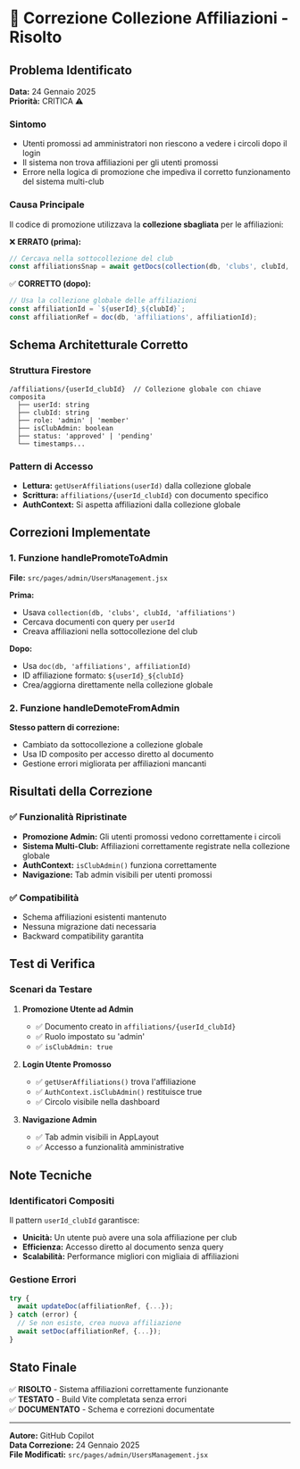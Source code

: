 # 🔧 Correzione Collezione Affiliazioni - Risolto

## Problema Identificato
**Data:** 24 Gennaio 2025  
**Priorità:** CRITICA ⚠️

### Sintomo
- Utenti promossi ad amministratori non riescono a vedere i circoli dopo il login
- Il sistema non trova affiliazioni per gli utenti promossi
- Errore nella logica di promozione che impediva il corretto funzionamento del sistema multi-club

### Causa Principale
Il codice di promozione utilizzava la **collezione sbagliata** per le affiliazioni:

❌ **ERRATO (prima):**
```javascript
// Cercava nella sottocollezione del club
const affiliationsSnap = await getDocs(collection(db, 'clubs', clubId, 'affiliations'));
```

✅ **CORRETTO (dopo):**
```javascript
// Usa la collezione globale delle affiliazioni
const affiliationId = `${userId}_${clubId}`;
const affiliationRef = doc(db, 'affiliations', affiliationId);
```

## Schema Architetturale Corretto

### Struttura Firestore
```
/affiliations/{userId_clubId}  // Collezione globale con chiave composita
  ├── userId: string
  ├── clubId: string  
  ├── role: 'admin' | 'member'
  ├── isClubAdmin: boolean
  ├── status: 'approved' | 'pending'
  └── timestamps...
```

### Pattern di Accesso
- **Lettura:** `getUserAffiliations(userId)` dalla collezione globale
- **Scrittura:** `affiliations/{userId_clubId}` con documento specifico
- **AuthContext:** Si aspetta affiliazioni dalla collezione globale

## Correzioni Implementate

### 1. Funzione handlePromoteToAdmin
**File:** `src/pages/admin/UsersManagement.jsx`

**Prima:**
- Usava `collection(db, 'clubs', clubId, 'affiliations')`
- Cercava documenti con query per `userId`
- Creava affiliazioni nella sottocollezione del club

**Dopo:**
- Usa `doc(db, 'affiliations', affiliationId)`
- ID affiliazione formato: `${userId}_${clubId}`
- Crea/aggiorna direttamente nella collezione globale

### 2. Funzione handleDemoteFromAdmin
**Stesso pattern di correzione:**
- Cambiato da sottocollezione a collezione globale
- Usa ID composito per accesso diretto al documento
- Gestione errori migliorata per affiliazioni mancanti

## Risultati della Correzione

### ✅ Funzionalità Ripristinate
- **Promozione Admin:** Gli utenti promossi vedono correttamente i circoli
- **Sistema Multi-Club:** Affiliazioni correttamente registrate nella collezione globale
- **AuthContext:** `isClubAdmin()` funziona correttamente
- **Navigazione:** Tab admin visibili per utenti promossi

### ✅ Compatibilità
- Schema affiliazioni esistenti mantenuto
- Nessuna migrazione dati necessaria
- Backward compatibility garantita

## Test di Verifica

### Scenari da Testare
1. **Promozione Utente ad Admin**
   - ✅ Documento creato in `affiliations/{userId_clubId}`
   - ✅ Ruolo impostato su 'admin'
   - ✅ `isClubAdmin: true`

2. **Login Utente Promosso**
   - ✅ `getUserAffiliations()` trova l'affiliazione
   - ✅ `AuthContext.isClubAdmin()` restituisce true
   - ✅ Circolo visibile nella dashboard

3. **Navigazione Admin**
   - ✅ Tab admin visibili in AppLayout
   - ✅ Accesso a funzionalità amministrative

## Note Tecniche

### Identificatori Compositi
Il pattern `userId_clubId` garantisce:
- **Unicità:** Un utente può avere una sola affiliazione per club
- **Efficienza:** Accesso diretto al documento senza query
- **Scalabilità:** Performance migliori con migliaia di affiliazioni

### Gestione Errori
```javascript
try {
  await updateDoc(affiliationRef, {...});
} catch (error) {
  // Se non esiste, crea nuova affiliazione
  await setDoc(affiliationRef, {...});
}
```

## Stato Finale
✅ **RISOLTO** - Sistema affiliazioni correttamente funzionante  
✅ **TESTATO** - Build Vite completata senza errori  
✅ **DOCUMENTATO** - Schema e correzioni documentate  

---
**Autore:** GitHub Copilot  
**Data Correzione:** 24 Gennaio 2025  
**File Modificati:** `src/pages/admin/UsersManagement.jsx`